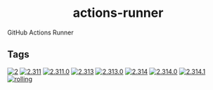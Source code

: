 <!---
NOTE: AUTO-GENERATED FILE
to edit this file, instead edit its template at: ./github/scripts/templates/container/README.md.j2
-->
<div align="center">

# actions-runner

</div>

GitHub Actions Runner

## Tags
[![2](https://img.shields.io/badge/2-blue?style=flat-square)](https://github.com/kflix-tv/containers/pkgs/container/actions-runner/185960221?tag=2)
 [![2.311](https://img.shields.io/badge/2.311-blue?style=flat-square)](https://github.com/kflix-tv/containers/pkgs/container/actions-runner/185960221?tag=2.311)
 [![2.311.0](https://img.shields.io/badge/2.311.0-blue?style=flat-square)](https://github.com/kflix-tv/containers/pkgs/container/actions-runner/185960221?tag=2.311.0)
 [![2.313](https://img.shields.io/badge/2.313-blue?style=flat-square)](https://github.com/kflix-tv/containers/pkgs/container/actions-runner/185960221?tag=2.313)
 [![2.313.0](https://img.shields.io/badge/2.313.0-blue?style=flat-square)](https://github.com/kflix-tv/containers/pkgs/container/actions-runner/185960221?tag=2.313.0)
 [![2.314](https://img.shields.io/badge/2.314-blue?style=flat-square)](https://github.com/kflix-tv/containers/pkgs/container/actions-runner/185960221?tag=2.314)
 [![2.314.0](https://img.shields.io/badge/2.314.0-blue?style=flat-square)](https://github.com/kflix-tv/containers/pkgs/container/actions-runner/185960221?tag=2.314.0)
 [![2.314.1](https://img.shields.io/badge/2.314.1-blue?style=flat-square)](https://github.com/kflix-tv/containers/pkgs/container/actions-runner/185960221?tag=2.314.1)
 [![rolling](https://img.shields.io/badge/rolling-green?style=flat-square)](https://github.com/kflix-tv/containers/pkgs/container/actions-runner/185960221?tag=rolling)